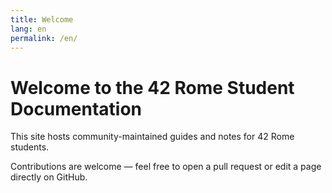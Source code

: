 ```yaml
---
title: Welcome
lang: en
permalink: /en/
---
```


# Welcome to the 42 Rome Student Documentation

This site hosts community-maintained guides and notes for 42 Rome students.

Contributions are welcome — feel free to open a pull request or edit a page directly on GitHub.
